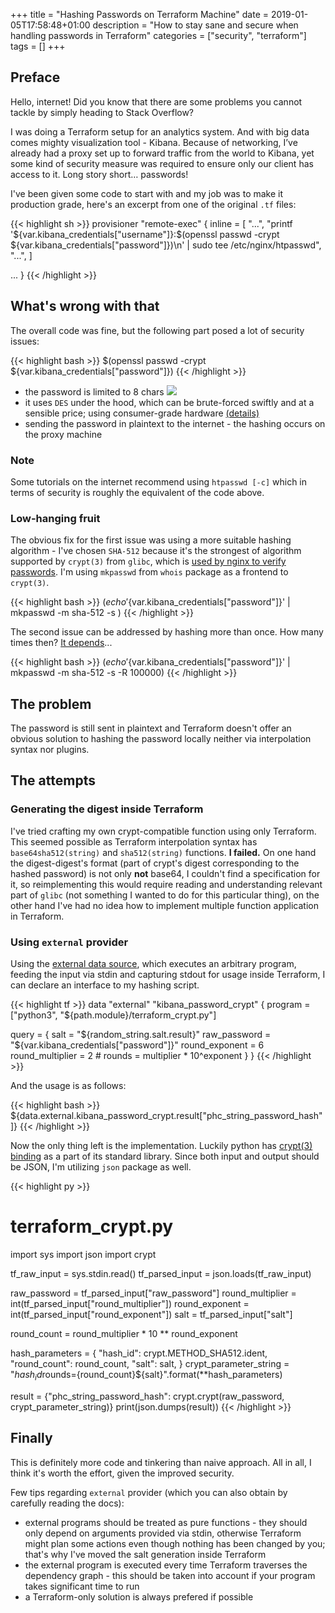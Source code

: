 +++
title = "Hashing Passwords on Terraform Machine"
date = 2019-01-05T17:58:48+01:00
description = "How to stay sane and secure when handling passwords in Terraform"
categories = ["security", "terraform"]
tags = []
+++

## Preface

Hello, internet! Did you know that there are some problems you cannot tackle by simply heading to Stack Overflow?

I was doing a Terraform setup for an analytics system. And with big data comes mighty visualization tool - Kibana. Because of networking, I’ve already had a proxy set up to forward traffic from the world to Kibana, yet some kind of security measure was required to ensure only our client has access to it. Long story short… passwords!

I've been given some code to start with and my job was to make it production grade, here's an excerpt from one of the original `.tf` files:

{{< highlight sh >}}
  provisioner "remote-exec" {
    inline = [
      "...",
      "printf '${var.kibana_credentials["username"]}:$(openssl passwd -crypt ${var.kibana_credentials["password"]})\n' | sudo tee /etc/nginx/htpasswd",
      "...",
    ]

  ...
}
{{< /highlight >}}

## What's wrong with that

The overall code was fine, but the following part posed a lot of security issues:

{{< highlight bash >}}
$(openssl passwd -crypt ${var.kibana_credentials["password"]})
{{< /highlight >}}

- the password is limited to 8 chars ![](/8digits.png)
- it uses `DES` under the hood, which can be brute-forced swiftly and at a sensible price; using consumer-grade hardware [(details)](https://en.wikipedia.org/wiki/Data_Encryption_Standard#Chronology)
- sending the password in plaintext to the internet - the hashing occurs on the proxy machine

### Note

Some tutorials on the internet recommend using `htpasswd [-c]` which in terms of security is roughly the equivalent of the code above.

### Low-hanging fruit

The obvious fix for the first issue was using a more suitable hashing algorithm - I've chosen `SHA-512` because it's the strongest of algorithm supported by `crypt(3)` from `glibc`, which is [used by nginx to verify passwords](http://nginx.org/en/docs/http/ngx_http_auth_basic_module.html). I'm using `mkpasswd` from `whois` package as a frontend to `crypt(3)`.

{{< highlight bash >}}
$(echo '${var.kibana_credentials["password"]}' | mkpasswd -m sha-512 -s )
{{< /highlight >}}

The second issue can be addressed by hashing more than once. How many times then? [It depends](https://security.stackexchange.com/questions/3959/recommended-of-iterations-when-using-pkbdf2-sha256/3993#3993)...

{{< highlight bash >}}
$(echo '${var.kibana_credentials["password"]}' | mkpasswd -m sha-512 -s -R 100000)
{{< /highlight >}}

## The problem

The password is still sent in plaintext and Terraform doesn't offer an obvious solution to hashing the password locally neither via interpolation syntax nor plugins.

## The attempts

### Generating the digest inside Terraform

I've tried crafting my own crypt-compatible function using only Terraform. This seemed possible as Terraform interpolation syntax has `base64sha512(string)` and `sha512(string)` functions. **I failed.** On one hand the digest-digest's format (part of crypt's digest corresponding to the hashed password) is not only **not** base64, I couldn't find a specification for it, so reimplementing this would require reading and understanding relevant part of `glibc` (not something I wanted to do for this particular thing), on the other hand I've had no idea how to implement multiple function application in Terraform.

### Using `external` provider

Using the [external data source](https://www.terraform.io/docs/providers/external/data_source.html), which executes an arbitrary program, feeding the input via stdin and capturing stdout for usage inside Terraform, I can declare an interface to my hashing script.

{{< highlight tf >}}
data "external" "kibana_password_crypt" {
  program = ["python3", "${path.module}/terraform_crypt.py"]

  query = {
    salt             = "${random_string.salt.result}"
    raw_password     = "${var.kibana_credentials["password"]}"
    round_exponent   = 6
    round_multiplier = 2
    # rounds = multiplier * 10^exponent 
  }
}
{{< /highlight >}}

And the usage is as follows:

{{< highlight bash >}}
${data.external.kibana_password_crypt.result["phc_string_password_hash"]}
{{< /highlight >}}

Now the only thing left is the implementation. Luckily python has [crypt(3) binding](https://docs.python.org/3/library/crypt.html) as a part of its standard library. Since both input and output should be JSON, I'm utilizing `json` package as well.

{{< highlight py >}}
# terraform_crypt.py
import sys
import json
import crypt

tf_raw_input = sys.stdin.read()
tf_parsed_input = json.loads(tf_raw_input)

raw_password = tf_parsed_input["raw_password"]
round_multiplier = int(tf_parsed_input["round_multiplier"])
round_exponent = int(tf_parsed_input["round_exponent"])
salt = tf_parsed_input["salt"]

round_count = round_multiplier * 10 ** round_exponent

hash_parameters = {
    "hash_id": crypt.METHOD_SHA512.ident,
    "round_count": round_count,
    "salt": salt,
}
crypt_parameter_string = "${hash_id}$rounds={round_count}${salt}".format(**hash_parameters)

result = {"phc_string_password_hash": crypt.crypt(raw_password, crypt_parameter_string)}
print(json.dumps(result))
{{< /highlight >}}

## Finally
This is definitely more code and tinkering than naive approach. All in all, I think it's worth the effort, given the improved security.

Few tips regarding `external` provider (which you can also obtain by carefully reading the docs):

- external programs should be treated as pure functions - they should only depend on arguments provided via stdin, otherwise Terraform might plan some actions even though nothing has been changed by you; that's why I've moved the salt generation inside Terraform
- the external program is executed every time Terraform traverses the dependency graph - this should be taken into account if your program takes significant time to run
- a Terraform-only solution is always prefered if possible

